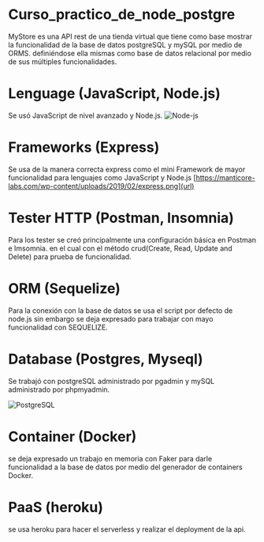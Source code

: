 


# Curso_practico_de_node_postgre
MyStore es una API rest de una tienda virtual que tiene como base mostrar la funcionalidad de la base de datos postgreSQL y mySQL por medio de ORMS. definiéndose ella mismas como base de datos relacional por medio de sus múltiples funcionalidades.


# Lenguage (JavaScript, Node.js)
Se usó JavaScript de nivel avanzado y Node.js.
![Node-js](https://user-images.githubusercontent.com/106114288/175822742-ba018abf-59d0-42d3-9e9b-7f01d83c3a7c.png)

# Frameworks (Express)
Se usa de la manera correcta express como el mini Framework de mayor funcionalidad para lenguajes como JavaScript y Node.js
[https://manticore-labs.com/wp-content/uploads/2019/02/express.png](url)


# Tester HTTP (Postman, Insomnia)
Para los tester se creó principalmente una configuración básica en Postman e Imsomnia. en el cual con el método crud(Create, Read, Update and Delete) para prueba  de funcionalidad.


# ORM (Sequelize)
Para la conexión con la base de datos se usa el script por defecto de node.js sin embargo se deja expresado para trabajar con mayo funcionalidad con SEQUELIZE.


# Database (Postgres, Myseql)
Se trabajó con postgreSQL administrado por pgadmin y mySQL administrado por phpmyadmin.

![PostgreSQL](https://user-images.githubusercontent.com/106114288/175822912-23f535b4-ba73-497d-8beb-e40139efd533.png)

# Container (Docker)
se deja expresado un trabajo en memoria con Faker para darle funcionalidad a la base de datos por medio del generador de containers Docker.


# PaaS (heroku)
se usa heroku para hacer el serverless y realizar el deployment de la api.
